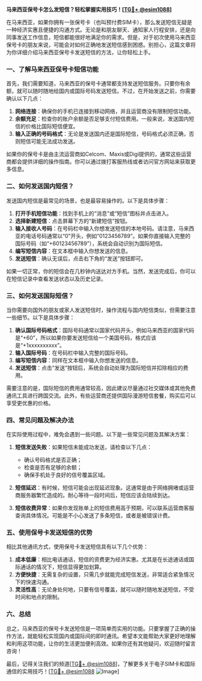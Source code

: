 **马来西亚保号卡怎么发短信？轻松掌握实用技巧！[[TG💪+ @esim1088](https://t.me/s/esim1088)]**

在马来西亚，如果你拥有一张保号卡（也叫预付费SIM卡），那么发送短信无疑是一种经济实惠且便捷的沟通方式。无论是和朋友聊天、通知家人行程安排，还是向同事发送工作信息，短信都能很好地满足你的需求。但是，对于初次使用马来西亚保号卡的朋友来说，可能会对如何正确地发送短信感到困惑。别担心，这篇文章将为你详细介绍马来西亚保号卡发送短信的方法，让你轻松上手。

### 一、了解马来西亚保号卡短信功能

首先，我们需要知道，马来西亚的保号卡通常都支持发送短信服务。只要你有余额，就可以随时随地给国内或国际号码发送短信。不过，在开始发送之前，你需要确认以下几点：

1. **网络连接**：确保你的手机已连接到移动网络，并且运营商没有限制短信功能。
2. **余额充足**：检查你的账户余额是否足够支付短信费用。一般来说，发送国内短信的价格比国际短信便宜。
3. **输入正确的号码格式**：无论是发送国内还是国际短信，号码格式必须正确，否则短信可能无法成功发送。

如果你的保号卡是由主流运营商如Celcom、Maxis或Digi提供的，通常这些运营商都会提供详细的操作指南。你可以通过拨打客服热线或者访问官方网站来获取更多信息。

### 二、如何发送国内短信？

发送国内短信是最常见的场景，也是最容易操作的。以下是具体步骤：

1. **打开手机短信功能**：找到手机上的“消息”或“短信”图标并点击进入。
2. **选择新建短信**：点击屏幕下方的“新建短信”按钮。
3. **输入接收人号码**：在号码栏中输入你想发送短信的本地号码。请注意，马来西亚的电话号码通常以“0”开头，例如“0123456789”。如果你直接输入完整的国际号码（如“+60123456789”），系统会自动识别为国际短信。
4. **编写短信内容**：在文本框中输入你想发送的信息。
5. **发送短信**：确认无误后，点击右下角的“发送”按钮即可。

如果一切正常，你的短信会在几秒钟内送达对方手机。当然，发送完成后，你可以在短信记录中查看发送状态以及历史记录。

### 三、如何发送国际短信？

当你需要向国外的朋友或家人发送短信时，操作流程与国内短信类似，但需要注意一些细节。以下是具体步骤：

1. **确认国际号码格式**：国际号码通常以国家代码开头，例如马来西亚的国家代码是“+60”，所以如果你要发送短信给一个美国号码，格式应该是“+1xxxxxxxxxx”。
2. **输入国际号码**：在号码栏中输入完整的国际号码。
3. **编写短信内容**：同样在文本框中输入你想发送的信息。
4. **发送短信**：点击“发送”按钮后，系统会自动处理为国际短信并扣除相应的费用。

需要注意的是，国际短信的费用通常较高，因此建议尽量通过社交媒体或其他免费通讯工具进行跨国交流。此外，有些运营商还提供国际漫游短信套餐，购买后可以享受更优惠的价格。

### 四、常见问题及解决办法

在实际使用过程中，难免会遇到一些问题。以下是一些常见问题及其解决方案：

1. **短信发送失败**：如果短信未能成功发送，请检查以下几点：
   - 确认号码格式是否正确；
   - 检查是否有足够的余额；
   - 确保手机处于良好的信号覆盖区域。

2. **短信延迟**：有时候，短信可能会出现延迟现象。这通常是由于网络拥堵或运营商服务器繁忙造成的。耐心等待一段时间后，短信应该会陆续到达。

3. **短信收费异常**：如果你发现账单上的短信费用高于预期，可以联系运营商客服查询具体情况。可能是不小心发送了多条短信，或者是被错误计费。

### 五、使用保号卡发送短信的优势

相比其他通讯方式，使用保号卡发送短信具有以下几个优势：

1. **成本低廉**：相比电话通话，短信的资费更为经济实惠。尤其是在长途通话或国际通话的情况下，短信显得更加划算。
2. **方便快捷**：无需复杂的设置，只需几步就能完成短信发送，非常适合紧急情况下的快速沟通。
3. **灵活性高**：无论身处何地，只要有信号覆盖，就可以随时随地发送短信，不受时间和地点的限制。

### 六、总结

总之，马来西亚的保号卡发送短信是一项简单而实用的功能。只要掌握了正确的操作方法，就能轻松实现国内或国际间的即时通讯。希望本文能帮助大家更好地理解和利用这项功能，让你的生活更加便利高效。如果你还有其他疑问，欢迎随时留言咨询！

最后，记得关注我们的频道[[TG💪+ @esim1088](https://t.me/s/esim1088)]，了解更多关于电子SIM卡和国际通信的实用技巧！[[TG💪+ @esim1088](https://t.me/s/esim1088) ![Image](https://i.postimg.cc/4NQfJmqS/Snipaste-2025-05-13-00-14-12.png)]